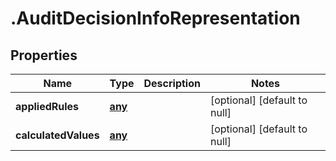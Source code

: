 # .AuditDecisionInfoRepresentation

## Properties
Name | Type | Description | Notes
------------ | ------------- | ------------- | -------------
**appliedRules** | [**any**](AuditDecisionRuleInfoRepresentation.md) |  | [optional] [default to null]
**calculatedValues** | [**any**](AuditCalculatedValueRepresentation.md) |  | [optional] [default to null]


